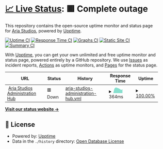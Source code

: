 # [📈 Live Status](https://status.ariastudio.dev): <!--live status--> **🟥 Complete outage**

This repository contains the open-source uptime monitor and status page for [Aria Studios](https://ariastudio.dev), powered by [Upptime](https://github.com/upptime/upptime).

[![Uptime CI](https://github.com/koj-co/upptime/workflows/Uptime%20CI/badge.svg)](https://github.com/koj-co/upptime/actions?query=workflow%3A%22Uptime+CI%22)
[![Response Time CI](https://github.com/koj-co/upptime/workflows/Response%20Time%20CI/badge.svg)](https://github.com/koj-co/upptime/actions?query=workflow%3A%22Response+Time+CI%22)
[![Graphs CI](https://github.com/koj-co/upptime/workflows/Graphs%20CI/badge.svg)](https://github.com/koj-co/upptime/actions?query=workflow%3A%22Graphs+CI%22)
[![Static Site CI](https://github.com/koj-co/upptime/workflows/Static%20Site%20CI/badge.svg)](https://github.com/koj-co/upptime/actions?query=workflow%3A%22Static+Site+CI%22)
[![Summary CI](https://github.com/koj-co/upptime/workflows/Summary%20CI/badge.svg)](https://github.com/koj-co/upptime/actions?query=workflow%3A%22Summary+CI%22)

With [Upptime](https://upptime.js.org), you can get your own unlimited and free uptime monitor and status page, powered entirely by a GitHub repository. We use [Issues](https://github.com/AiedailEclipsed/ariastudiosstatus/issues) as incident reports, [Actions](https://github.com/AiedailEclipsed/ariastudiosstatus/actions) as uptime monitors, and [Pages](https://status.ariastudio.dev) for the status page.

<!--start: status pages-->
<!-- This summary is generated by Upptime (https://github.com/upptime/upptime) -->
<!-- Do not edit this manually, your changes will be overwritten -->
<!-- prettier-ignore -->
| URL | Status | History | Response Time | Uptime |
| --- | ------ | ------- | ------------- | ------ |
| <img alt="" src="https://favicons.githubusercontent.com/my.ariastudio.dev" height="13"> [Aria Studios Administration Hub](https://my.ariastudio.dev) | 🟥 Down | [aria-studios-administration-hub.yml](https://github.com/AiedailEclipsed/ariastudiosstatus/commits/HEAD/history/aria-studios-administration-hub.yml) | <details><summary><img alt="Response time graph" src="./graphs/aria-studios-administration-hub/response-time-week.png" height="20"> 364ms</summary><br><a href="https://status.ariastudio.dev/history/aria-studios-administration-hub"><img alt="Response time 756" src="https://img.shields.io/endpoint?url=https%3A%2F%2Fraw.githubusercontent.com%2FAiedailEclipsed%2Fariastudiosstatus%2FHEAD%2Fapi%2Faria-studios-administration-hub%2Fresponse-time.json"></a><br><a href="https://status.ariastudio.dev/history/aria-studios-administration-hub"><img alt="24-hour response time 309" src="https://img.shields.io/endpoint?url=https%3A%2F%2Fraw.githubusercontent.com%2FAiedailEclipsed%2Fariastudiosstatus%2FHEAD%2Fapi%2Faria-studios-administration-hub%2Fresponse-time-day.json"></a><br><a href="https://status.ariastudio.dev/history/aria-studios-administration-hub"><img alt="7-day response time 364" src="https://img.shields.io/endpoint?url=https%3A%2F%2Fraw.githubusercontent.com%2FAiedailEclipsed%2Fariastudiosstatus%2FHEAD%2Fapi%2Faria-studios-administration-hub%2Fresponse-time-week.json"></a><br><a href="https://status.ariastudio.dev/history/aria-studios-administration-hub"><img alt="30-day response time 341" src="https://img.shields.io/endpoint?url=https%3A%2F%2Fraw.githubusercontent.com%2FAiedailEclipsed%2Fariastudiosstatus%2FHEAD%2Fapi%2Faria-studios-administration-hub%2Fresponse-time-month.json"></a><br><a href="https://status.ariastudio.dev/history/aria-studios-administration-hub"><img alt="1-year response time 756" src="https://img.shields.io/endpoint?url=https%3A%2F%2Fraw.githubusercontent.com%2FAiedailEclipsed%2Fariastudiosstatus%2FHEAD%2Fapi%2Faria-studios-administration-hub%2Fresponse-time-year.json"></a></details> | <details><summary><a href="https://status.ariastudio.dev/history/aria-studios-administration-hub">100.00%</a></summary><a href="https://status.ariastudio.dev/history/aria-studios-administration-hub"><img alt="All-time uptime 99.96%" src="https://img.shields.io/endpoint?url=https%3A%2F%2Fraw.githubusercontent.com%2FAiedailEclipsed%2Fariastudiosstatus%2FHEAD%2Fapi%2Faria-studios-administration-hub%2Fuptime.json"></a><br><a href="https://status.ariastudio.dev/history/aria-studios-administration-hub"><img alt="24-hour uptime 100.00%" src="https://img.shields.io/endpoint?url=https%3A%2F%2Fraw.githubusercontent.com%2FAiedailEclipsed%2Fariastudiosstatus%2FHEAD%2Fapi%2Faria-studios-administration-hub%2Fuptime-day.json"></a><br><a href="https://status.ariastudio.dev/history/aria-studios-administration-hub"><img alt="7-day uptime 100.00%" src="https://img.shields.io/endpoint?url=https%3A%2F%2Fraw.githubusercontent.com%2FAiedailEclipsed%2Fariastudiosstatus%2FHEAD%2Fapi%2Faria-studios-administration-hub%2Fuptime-week.json"></a><br><a href="https://status.ariastudio.dev/history/aria-studios-administration-hub"><img alt="30-day uptime 99.96%" src="https://img.shields.io/endpoint?url=https%3A%2F%2Fraw.githubusercontent.com%2FAiedailEclipsed%2Fariastudiosstatus%2FHEAD%2Fapi%2Faria-studios-administration-hub%2Fuptime-month.json"></a><br><a href="https://status.ariastudio.dev/history/aria-studios-administration-hub"><img alt="1-year uptime 99.96%" src="https://img.shields.io/endpoint?url=https%3A%2F%2Fraw.githubusercontent.com%2FAiedailEclipsed%2Fariastudiosstatus%2FHEAD%2Fapi%2Faria-studios-administration-hub%2Fuptime-year.json"></a></details>

<!--end: status pages-->

[**Visit our status website →**](https://status.ariastudio.dev)

## 📄 License

- Powered by: [Upptime](https://github.com/upptime/upptime)
- Data in the `./history` directory: [Open Database License](https://opendatacommons.org/licenses/odbl/1-0/)
